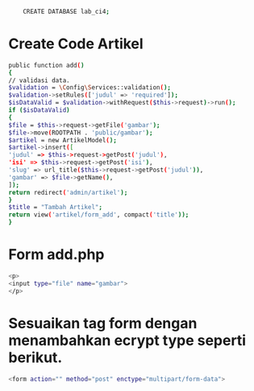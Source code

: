 
```bash
    CREATE DATABASE lab_ci4;
```
# Create Code Artikel
```bash
public function add()
{
// validasi data.
$validation = \Config\Services::validation();
$validation->setRules(['judul' => 'required']);
$isDataValid = $validation->withRequest($this->request)->run();
if ($isDataValid)
{
$file = $this->request->getFile('gambar');
$file->move(ROOTPATH . 'public/gambar');
$artikel = new ArtikelModel();
$artikel->insert([
'judul' => $this->request->getPost('judul'),
'isi' => $this->request->getPost('isi'),
'slug' => url_title($this->request->getPost('judul')),
'gambar' => $file->getName(),
]);
return redirect('admin/artikel');
}
$title = "Tambah Artikel";
return view('artikel/form_add', compact('title'));
}
```
# Form add.php
```bash
<p>
<input type="file" name="gambar">
</p>
```

# Sesuaikan tag form dengan menambahkan ecrypt type seperti berikut.
```bash
<form action="" method="post" enctype="multipart/form-data">
```




